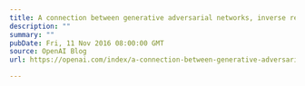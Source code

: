```yaml
---
title: A connection between generative adversarial networks, inverse reinforcement learning, and energy-based models
description: ""
summary: ""
pubDate: Fri, 11 Nov 2016 08:00:00 GMT
source: OpenAI Blog
url: https://openai.com/index/a-connection-between-generative-adversarial-networks-inverse-reinforcement-learning-and-energy-based-models

---
```


